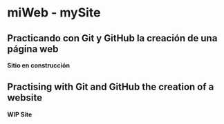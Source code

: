 # miWeb - mySite

## Practicando con Git y GitHub la creación de una página web

**Sitio en construcción**

## Practising with Git and GitHub the creation of a website

**WIP Site**
